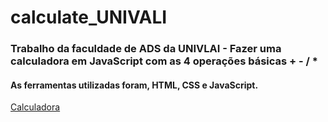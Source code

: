 # calculate_UNIVALI

### Trabalho da faculdade de ADS da UNIVLAI - Fazer uma calculadora em JavaScript com as 4 operações básicas + - / *

#### As ferramentas utilizadas foram, HTML, CSS e JavaScript.

<a target="_blank" href="https://paulofsnunes.github.io/calculate_UNIVALI/">Calculadora</a>
